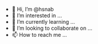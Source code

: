 - 👋 Hi, I’m @hsnab
- 👀 I’m interested in ...
- 🌱 I’m currently learning ...
- 💞️ I’m looking to collaborate on ...
- 📫 How to reach me ...

<!---
hsnab/hsnab is a ✨ special ✨ repository because its `README.md` (this file) appears on your GitHub profile.
You can click the Preview link to take a look at your changes.
--->
